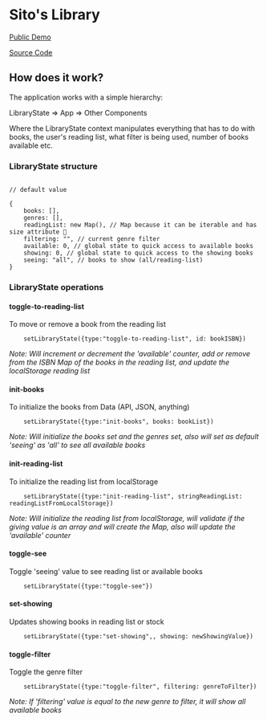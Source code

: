 # Sito's Library

[Public Demo](https://sitos-library.web.app/)

[Source Code](https://github.com/SitoNumbis/pruebas-tecnicas/tree/main/pruebas/01-reading-list/SitoNumbis)

## How does it work?

The application works with a simple hierarchy:

LibraryState => App => Other Components

Where the LibraryState context manipulates everything that has to do with books, the user's reading list, what filter is being used, number of books available etc.

### LibraryState structure

```

// default value 

{
    books: [],
    genres: [],
    readingList: new Map(), // Map because it can be iterable and has size attribute 🙂
    filtering: "", // current genre filter
    available: 0, // global state to quick access to available books
    showing: 0, // global state to quick access to the showing books
    seeing: "all", // books to show (all/reading-list)
}

```

### LibraryState operations

#### toggle-to-reading-list

To move or remove a book from the reading list


```
    setLibraryState({type:"toggle-to-reading-list", id: bookISBN})
```

_Note: Will increment or decrement the 'available' counter, add or remove from the ISBN Map of the books in the reading list, and update the localStorage reading list_

#### init-books

To initialize the books from Data (API, JSON, anything)


```
    setLibraryState({type:"init-books", books: bookList})
```

_Note: Will initialize the books set and the genres set, also will set as default 'seeing' as 'all' to see all available books_

#### init-reading-list

To initialize the reading list from localStorage


```
    setLibraryState({type:"init-reading-list", stringReadingList: readingListFromLocalStorage})
```

_Note: Will initialize the reading list from localStorage, will validate if the giving value is an array and will create the Map, also will update the 'available' counter_

#### toggle-see

Toggle 'seeing' value to see reading list or available books


```
    setLibraryState({type:"toggle-see"})
```

#### set-showing

Updates showing books in reading list or stock


```
    setLibraryState({type:"set-showing",, showing: newShowingValue})
```

#### toggle-filter

Toggle the genre filter


```
    setLibraryState({type:"toggle-filter", filtering: genreToFilter})
```

_Note: If 'filtering' value is equal to the new genre to filter, it will show all available books_